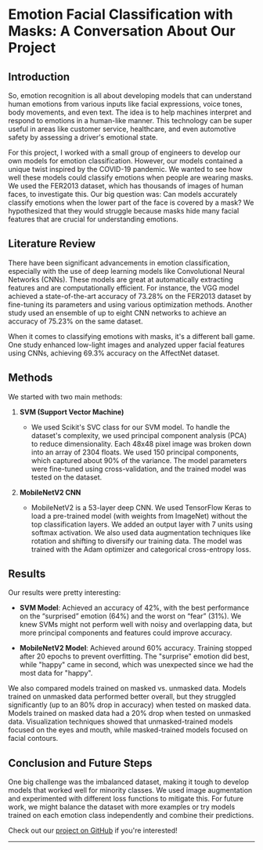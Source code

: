 # Emotion Facial Classification with Masks: A Conversation About Our Project

## Introduction

So, emotion recognition is all about developing models that can understand human emotions from various inputs like facial expressions, voice tones, body movements, and even text. The idea is to help machines interpret and respond to emotions in a human-like manner. This technology can be super useful in areas like customer service, healthcare, and even automotive safety by assessing a driver's emotional state.

For this project, I worked with a small group of engineers to develop our own models for emotion classification. However, our models contained a unique twist inspired by the COVID-19 pandemic. We wanted to see how well these models could classify emotions when people are wearing masks. We used the FER2013 dataset, which has thousands of images of human faces, to investigate this. Our big question was: Can models accurately classify emotions when the lower part of the face is covered by a mask? We hypothesized that they would struggle because masks hide many facial features that are crucial for understanding emotions.

## Literature Review

There have been significant advancements in emotion classification, especially with the use of deep learning models like Convolutional Neural Networks (CNNs). These models are great at automatically extracting features and are computationally efficient. For instance, the VGG model achieved a state-of-the-art accuracy of 73.28% on the FER2013 dataset by fine-tuning its parameters and using various optimization methods. Another study used an ensemble of up to eight CNN networks to achieve an accuracy of 75.23% on the same dataset.

When it comes to classifying emotions with masks, it's a different ball game. One study enhanced low-light images and analyzed upper facial features using CNNs, achieving 69.3% accuracy on the AffectNet dataset.

## Methods

We started with two main methods:

1. **SVM (Support Vector Machine)**
   - We used Scikit's SVC class for our SVM model. To handle the dataset's complexity, we used principal component analysis (PCA) to reduce dimensionality. Each 48x48 pixel image was broken down into an array of 2304 floats. We used 150 principal components, which captured about 90% of the variance. The model parameters were fine-tuned using cross-validation, and the trained model was tested on the dataset.

2. **MobileNetV2 CNN**
   - MobileNetV2 is a 53-layer deep CNN. We used TensorFlow Keras to load a pre-trained model (with weights from ImageNet) without the top classification layers. We added an output layer with 7 units using softmax activation. We also used data augmentation techniques like rotation and shifting to diversify our training data. The model was trained with the Adam optimizer and categorical cross-entropy loss.

## Results

Our results were pretty interesting:

- **SVM Model**: Achieved an accuracy of 42%, with the best performance on the “surprised” emotion (64%) and the worst on “fear” (31%). We knew SVMs might not perform well with noisy and overlapping data, but more principal components and features could improve accuracy.

- **MobileNetV2 Model**: Achieved around 60% accuracy. Training stopped after 20 epochs to prevent overfitting. The "surprise" emotion did best, while "happy" came in second, which was unexpected since we had the most data for "happy".

We also compared models trained on masked vs. unmasked data. Models trained on unmasked data performed better overall, but they struggled significantly (up to an 80% drop in accuracy) when tested on masked data. Models trained on masked data had a 20% drop when tested on unmasked data. Visualization techniques showed that unmasked-trained models focused on the eyes and mouth, while masked-trained models focused on facial contours.

## Conclusion and Future Steps

One big challenge was the imbalanced dataset, making it tough to develop models that worked well for minority classes. We used image augmentation and experimented with different loss functions to mitigate this. For future work, we might balance the dataset with more examples or try models trained on each emotion class independently and combine their predictions.

Check out our [project on GitHub](https://github.com/wal627/EmotionDetection) if you're interested!

---
